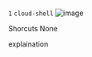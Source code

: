 ####

`1` `cloud-shell`
![image](https://user-images.githubusercontent.com/57703276/144291825-e7f875c9-a718-44fe-b727-d77f759cbcce.png)

Shorcuts None

explaination 
